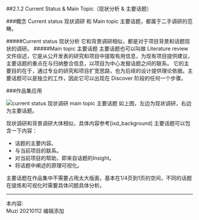 ##2.1.2 Current Status & Main Topic（现状分析 & 主要话题）

###概念
Current status 现状调研 和 Main topic 主要话题，都属于二手调研的范畴。

#####Current status 现状分析
它和背景调研相似，都是对于项目背景和话题现状的调研。
#####Main topic 主要话题
主要话题也可以叫做 Literature review 文件综述，它是从公开发表的研究和项目中提取有用信息，为现有项目提供建议，主要话题的重点在与归纳整合信息，以项目为中心发掘话题之间的联系。
它的主要目的在于，通过专业的研究和项目扩宽思路，也为后续的设计提供理论依据。主要话题可以是独立的工作，因此它可以出现在 Discover 阶段的任何一个步骤。

###作品集应用

![current status 现状调研 main topic 主要话题](http://kitpic.makebi.net/2021/ixd_04.jpg)
如上图，左边为现状调研，右边为主要话题。

现状调研和背景调研大体相似，具体内容参考[ixd_background]
主要话题可以包含一下内容：
 - 话题的主要内容。
 - 与当前项目的联系。
 - 对当前项目的帮助，即来自话题的Insight。
 - 将话题中阐述的原理可视化。

主要话题在作品集中不需要占用太大版面，基本在1/4页到1页的空间，不同的话题在提炼和可视化时需要具体问题具体分析。


---
本内容:  
Muzi 20210112 编辑添加
